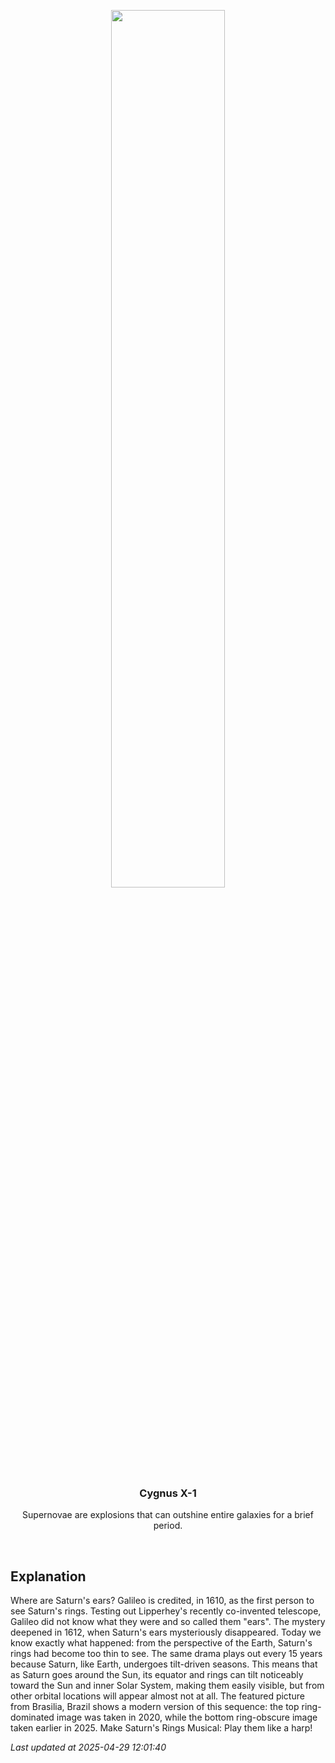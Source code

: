 <p align='center'>
    <img src='https://apod.nasa.gov/apod/image/2504/SaturnSeasons_Fontes_960.jpg' width='60%' />
    <h3 align="center">Cygnus X-1</h3>
    <p align="center">Supernovae are explosions that can outshine entire galaxies for a brief period.</p>
</p>
<br/>

Explanation
--
Where are Saturn's ears? Galileo is credited, in 1610, as the first person to see Saturn's rings. Testing out Lipperhey's recently co-invented telescope, Galileo did not know what they were and so called them "ears".  The mystery deepened in 1612, when Saturn's ears mysteriously disappeared. Today we know exactly what happened: from the perspective of the Earth, Saturn's rings had become too thin to see.  The same drama plays out every 15 years because Saturn, like Earth, undergoes tilt-driven seasons. This means that as Saturn goes around the Sun, its equator and rings can tilt noticeably toward the Sun and inner Solar System, making them easily visible, but from other orbital locations will appear almost not at all.  The featured picture from Brasilia, Brazil shows a modern version of this sequence: the top ring-dominated image was taken in 2020, while the bottom ring-obscure image taken earlier in 2025.   Make Saturn's Rings Musical: Play them like a harp!


*Last updated at 2025-04-29 12:01:40*
